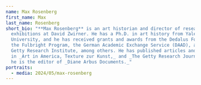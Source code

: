 ```yaml
---
name: Max Rosenberg
first_name: Max
last_name: Rosenberg
short_bio: "**Max Rosenberg** is an art historian and director of research and
  exhibitions at David Zwirner. He has a Ph.D. in art history from Yale
  University, and he has received grants and awards from the Dedalus Foundation,
  the Fulbright Program, the German Academic Exchange Service (DAAD), and the
  Getty Research Institute, among others. He has published articles and reviews
  in _Art in America, Texture zur Kunst,_ and _The Getty Research Journal,_ and
  he is the editor of _Diane Arbus Documents._"
portraits:
  - media: 2024/05/max-rosenberg
---
```

